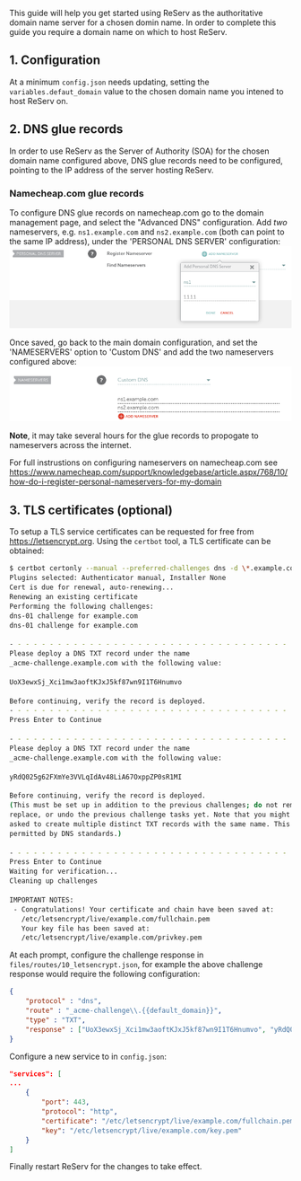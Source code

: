 This guide will help you get started using ReServ as the authoritative domain name server for a chosen domin name. In order to complete this guide you require a domain name on which to host ReServ.

## 1. Configuration

At a minimum `config.json` needs updating, setting the `variables.defaut_domain` value to the chosen domain name you intened to host ReServ on.

## 2. DNS glue records

In order to use ReServ as the Server of Authority (SOA) for the chosen domain name configured above, DNS glue records need to be configured, pointing to the IP address of the server hosting ReServ.

### Namecheap.com glue records

To configure DNS glue records on namecheap.com go to the domain management page, and select the "Advanced DNS" configuration. Add *two* nameservers, e.g. `ns1.example.com` and `ns2.example.com` (both can point to the same IP address), under the 'PERSONAL DNS SERVER' configuration:
![](/docs/images/namecheap_add_nameservers.png)

Once saved, go back to the main domain configuration, and set the 'NAMESERVERS' option to 'Custom DNS' and add the two nameservers configured above:
![](/docs/images/namecheap_configure_nameservers.png)

**Note**, it may take several hours for the glue records to propogate to nameservers across the internet.

For full instrustions on configuring nameservers on namecheap.com see https://www.namecheap.com/support/knowledgebase/article.aspx/768/10/how-do-i-register-personal-nameservers-for-my-domain

## 3. TLS certificates (optional)

To setup a TLS service certificates can be requested for free from https://letsencrypt.org. Using the `certbot` tool, a TLS certificate can be obtained:
```sh
$ certbot certonly --manual --preferred-challenges dns -d \*.example.com -d example.com
Plugins selected: Authenticator manual, Installer None
Cert is due for renewal, auto-renewing...
Renewing an existing certificate
Performing the following challenges:
dns-01 challenge for example.com
dns-01 challenge for example.com

- - - - - - - - - - - - - - - - - - - - - - - - - - - - - - - - - - - - - - - -
Please deploy a DNS TXT record under the name
_acme-challenge.example.com with the following value:

UoX3ewxSj_Xci1mw3aoftKJxJ5kf87wn9I1T6Hnumvo

Before continuing, verify the record is deployed.
- - - - - - - - - - - - - - - - - - - - - - - - - - - - - - - - - - - - - - - -
Press Enter to Continue

- - - - - - - - - - - - - - - - - - - - - - - - - - - - - - - - - - - - - - - -
Please deploy a DNS TXT record under the name
_acme-challenge.example.com with the following value:

yRdQ025g62FXmYe3VVLqIdAv48LiA67OxppZP0sR1MI

Before continuing, verify the record is deployed.
(This must be set up in addition to the previous challenges; do not remove,
replace, or undo the previous challenge tasks yet. Note that you might be
asked to create multiple distinct TXT records with the same name. This is
permitted by DNS standards.)

- - - - - - - - - - - - - - - - - - - - - - - - - - - - - - - - - - - - - - - -
Press Enter to Continue
Waiting for verification...
Cleaning up challenges

IMPORTANT NOTES:
 - Congratulations! Your certificate and chain have been saved at:
   /etc/letsencrypt/live/example.com/fullchain.pem
   Your key file has been saved at:
   /etc/letsencrypt/live/example.com/privkey.pem
```

At each prompt, configure the challenge response in `files/routes/10_letsencrypt.json`, for example the above challenge response would require the following configuration:
```json
{
    "protocol" : "dns",
    "route" : "_acme-challenge\\.{{default_domain}}",
    "type" : "TXT",
    "response" : ["UoX3ewxSj_Xci1mw3aoftKJxJ5kf87wn9I1T6Hnumvo", "yRdQ025g62FXmYe3VVLqIdAv48LiA67OxppZP0sR1MI"]
}
```

Configure a new service to in `config.json`:
```json
"services": [
...
    {
        "port": 443,
        "protocol": "http",
        "certificate": "/etc/letsencrypt/live/example.com/fullchain.pem",
        "key": "/etc/letsencrypt/live/example.com/key.pem"
    }
]
```

Finally restart ReServ for the changes to take effect.
